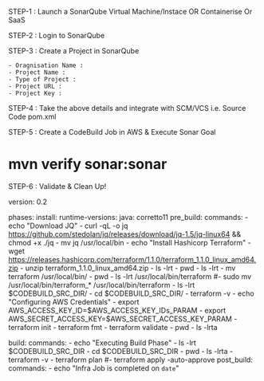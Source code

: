 
STEP-1 : Launch a SonarQube Virtual Machine/Instace OR Containerise Or SaaS

STEP-2 : Login to SonarQube 

STEP-3 : Create a Project in SonarQube 

    - Oragnisation Name : 
    - Project Name : 
    - Type of Project : 
    - Project URL :
    - Project Key :

STEP-4 : Take the above details and integrate with SCM/VCS i.e. Source Code pom.xml

STEP-5 : Create a CodeBuild Job in AWS & Execute Sonar Goal

# mvn verify sonar:sonar 

STEP-6 : Validate & Clean Up!



version: 0.2

phases:
  install:
    runtime-versions:
      java: corretto11
  pre_build:
    commands:
      - echo "Download JQ"
      - curl -qL -o jq https://github.com/stedolan/jq/releases/download/jq-1.5/jq-linux64 && chmod +x ./jq
      - mv jq /usr/local/bin 
      - echo "Install Hashicorp Terraform"
      - wget https://releases.hashicorp.com/terraform/1.1.0/terraform_1.1.0_linux_amd64.zip
      - unzip terraform_1.1.0_linux_amd64.zip
      - ls -lrt
      - pwd
      - ls -lrt
      - mv terraform /usr/local/bin/
      - pwd
      - ls -lrt /usr/local/bin/terraform
      #- sudo mv /usr/local/bin/terraform_* /usr/local/bin/terraform
      - ls -lrt $CODEBUILD_SRC_DIR/
      - cd $CODEBUILD_SRC_DIR/
      - terraform -v 
      - echo "Configuring AWS Credentials"
      - export AWS_ACCESS_KEY_ID=$AWS_ACCESS_KEY_IDs_PARAM
      - export AWS_SECRET_ACCESS_KEY=$AWS_SECRET_ACCESS_KEY_PARAM
      - terraform init 
      - terraform fmt
      - terraform validate 
      - pwd
      - ls -lrta 

  build:
    commands:
      - echo "Executing Build Phase"
      - ls -lrt $CODEBUILD_SRC_DIR
      - cd $CODEBUILD_SRC_DIR
      - pwd
      - ls -lrta
      - terraform -v 
      - terraform plan
      #- terraform apply -auto-approve 
  post_build:
    commands:
      - echo "Infra Job is completed on `date`"

      